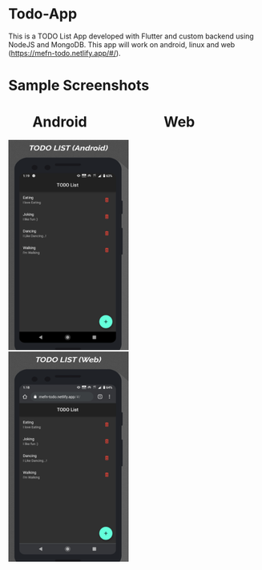 # Todo-App
This is a TODO List App developed with Flutter and custom backend using NodeJS and MongoDB.
This app will work on android, linux and web (https://mefn-todo.netlify.app/#/).

# Sample Screenshots
# &emsp;&nbsp;&nbsp; Android &emsp;&emsp;&emsp;&emsp;&emsp; Web

<img src = "https://github.com/GodwinUjeen/Todo-App/blob/master/screenshots/android.png" height="420" width="240"> &nbsp;&emsp;
<img src = "https://github.com/GodwinUjeen/Todo-App/blob/master/screenshots/web.png" height="420" width="240"> &nbsp;
